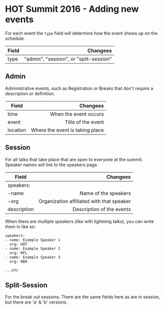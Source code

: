 # HOT Summit 2016 - Adding new events

For each event the ```type``` field will determine how the event shows up on the schedule.

| Field        | Changees       | 
| ------------- | -------------:|
| type      | "admin", "session", or "split-session" |


## Admin

Administrative events, such as Registration or Breaks that don't require a description or definition.


| Field        | Changees       | 
| ------------- | -------------:|
| time      | When the event occurs      |
| event | Title of the event  |
| location | Where the event is taking place   |

## Session

For all talks that take place that are open to everyone at the summit. Speaker names will link to the speakers page.

| Field        | Changees       | 
| ------------- | -------------:|
| speakers:      |   |
| -name      | Name of the speakers      |
| -org | Organization affiliated with that speaker  |
| description | Description of the events   |

When there are multiple speakers (like with lightning talks), you can write them in like so:

```
speakers:
- name: Example Speaker 1
  org: HOT
- name: Example Speaker 2
  org: NFL
- name: Example Speaker 3
  org: NBA

...etc
```

## Split-Session

For the break out sessions. There are the same fields here as are in session, but there are 'a' & 'b' versions.

